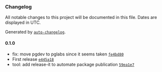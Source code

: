 ### Changelog

All notable changes to this project will be documented in this file. Dates are displayed in UTC.

Generated by [`auto-changelog`](https://github.com/CookPete/auto-changelog).

#### 0.1.0

- fix: move pgdev to pglabs since it seems taken [`fe4bd80`](https://github.com/pierregueroult/next-prisma/commit/fe4bd805b46caf77cbfda6a726f97ff8087db4b6)
- First release [`e445a18`](https://github.com/pierregueroult/next-prisma/commit/e445a18044d20569f7e65e39d6b7fc7452f0117a)
- tool: add release-it to automate package publication [`59ea1e7`](https://github.com/pierregueroult/next-prisma/commit/59ea1e7ba81dfd5a2918b7fc348225e876730191)
